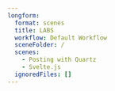 ```yaml
---
longform:
  format: scenes
  title: LABS
  workflow: Default Workflow
  sceneFolder: /
  scenes:
    - Posting with Quartz
    - Svelte.js
  ignoredFiles: []
---
```


